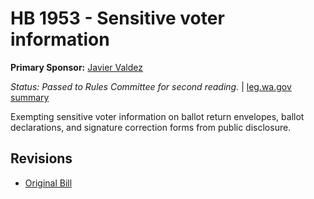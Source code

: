 # HB 1953 - Sensitive voter information
**Primary Sponsor:** [Javier Valdez](/person/leg/javier.valdez.md)

*Status: Passed to Rules Committee for second reading.* | [leg.wa.gov summary](https://app.leg.wa.gov/billsummary?BillNumber=1953&Year=2021)

Exempting sensitive voter information on ballot return envelopes, ballot declarations, and signature correction forms from public disclosure.

## Revisions
* [Original Bill](1/)